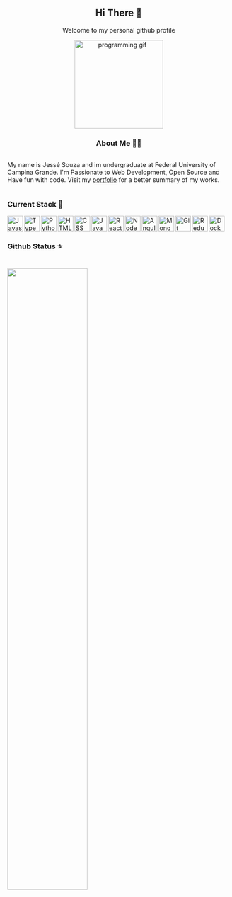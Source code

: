 <section align="center">
    <h2>Hi There 👋</h2>
    <p>Welcome to my personal github profile</p>
    <img src="https://i2.wp.com/allhtaccess.info/wp-content/uploads/2018/03/programming.gif?fit=1281%2C716&ssl=1" alt="programming gif" height="200px">
</section>
<section style="display: flex; flex-direction: column; align-items: center">
    <h3>About Me 👨‍💻</h3>
    <div>
        <p>My name is Jessé Souza and im undergraduate at Federal University of Campina Grande. I'm Passionate to Web Development, Open Source and Have fun with code. Visit my <a href="https://jessescn.vercel.app/" target="_blaink">portfolio</a> for a better summary of my works.</p>
    </div>
</section>
<section>
    <h3>Current Stack 🧱</h3>
    <img align="left" src="https://pcodinomebzero.neocities.org/Imagens/javascript1.png" alt="Javascript" height="35px">
    <img align="left" src="https://i.pinimg.com/originals/c3/8e/e8/c38ee8475ee7f3680f706c56c3a1194c.png" alt="Typescript" height="35px">
    <img align="left" src="https://cdn3.iconfinder.com/data/icons/logos-and-brands-adobe/512/267_Python-512.png" alt="Python" height="35px">
    <img align="left" src="https://image.flaticon.com/icons/png/512/1216/1216733.png" alt="HTML5" height="35px">
    <img align="left" src="https://cdn4.iconfinder.com/data/icons/iconsimple-programming/512/css-512.png" alt="CSS" height="35px">
    <img align="left" src="https://cdn.iconscout.com/icon/free/png-512/java-43-569305.png" alt="Java" height="35px">
    <img align="left" src="https://upload.wikimedia.org/wikipedia/commons/thumb/a/a7/React-icon.svg/1280px-React-icon.svg.png" alt="React" height="35px">
    <img align="left" src="https://cdn.iconscout.com/icon/free/png-512/node-js-1174925.png" alt="NodeJS" height="35px">
    <img align="left" src="https://1.bp.blogspot.com/-MwJI22_Ek_0/XJQEjL9WGjI/AAAAAAAAJSs/Kd9WAGTItDoTRoaIFLE8qwOrj3STIMbfQCK4BGAYYCw/s1600/logo%2Bangular%2Bicon.png" alt="Angular" height="35px">
    <img align="left" src="https://img.icons8.com/color/452/mongodb.png" alt="MongoDB" height="35px">
    <img align="left" src="https://upload.wikimedia.org/wikipedia/commons/thumb/3/3f/Git_icon.svg/1024px-Git_icon.svg.png" alt="Git" height="35px">
    <img align="left" src="https://seeklogo.com/images/R/redux-logo-9CA6836C12-seeklogo.com.png" alt="Redux" height="35px">
    <img src="https://logos-world.net/wp-content/uploads/2021/02/Docker-Symbol.png" alt="Docker" height="35px">
</section>
<section>
    <h3>Github Status ⭐</h3>
    <br>
    <a href="https://github.com/anuraghazra/github-readme-stats">
        <img src="https://github-readme-stats.vercel.app/api?username=jessescn&show_icons=true&theme=radical"width="60%"/>
    </a>
</section>







